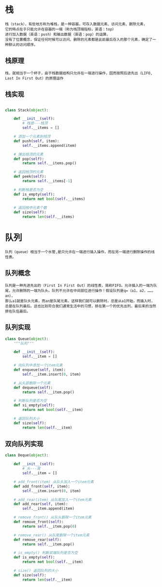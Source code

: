 # 栈
    栈（stack），有些地方称为堆栈，是一种容器，可存入数据元素、访问元素、删除元素，
    它的特点在于只能允许在容器的一端（称为栈顶端指标，英语：top）
    进行加入数据（英语：push）和输出数据（英语：pop）的运算。
    没有了位置概念，保证任何时候可以访问、删除的元素都是此前最后存入的那个元素，确定了一种默认的访问顺序。
##  栈原理
    栈，就相当于一个杯子，由于栈数据结构只允许在一端进行操作，因而按照后进先出（LIFO, Last In First Out）的原理运作
## 栈实现
```python

class Stack(object):

    def __init__(self):
        # 栈底---栈顶
        self.__items = []

    # 添加一个元素到栈顶
    def push(self, item):
        self.__items.append(item)

    # 弹出栈顶的元素
    def pop(self):
        return self.__items.pop()

    # 返回栈顶的元素
    def peek(self):
        return self.__items[-1]

    # 判断栈是否为空
    def is_empty(self):
        return not bool(self.__items)
    
    # 返回栈中元素个数
    def size(self):
        return len(self.__items)
```
# 队列
    队列（queue）相当于一个水管,是只允许在一端进行插入操作，而在另一端进行删除操作的线性表。
## 队列概念
    队列是一种先进先出的（First In First Out）的线性表，简称FIFO。允许插入的一端为队尾，允许删除的一端为队头。队列不允许在中间部位进行操作！假设队列是q=（a1，a2，……，an），
    那么a1就是队头元素，而an是队尾元素。这样我们就可以删除时，总是从a1开始，而插入时，总是在队列最后。这也比较符合我们通常生活中的习惯，排在第一个的优先出列，最后来的当然排在队伍最后。
## 队列实现
```python
class Queue(object):
    """队列"""

    def __init__(self):
        self.__item = []

    # 向队列中添加一个item元素
    def enqueue(self, item):
        self.__item.insert(0, item)

    # 从头部删除一个元素
    def dequeue(self):
        return self.__item.pop()

    # 判断队列是否为空
    def si_empty(self):
        return not bool(self.__item)

    # 返回队列大小
    def size(self):
        return len(self.__item)
```
## 双向队列实现
```python
class Deque(object):

    def __init__(self):
        # 头---尾
        self.__item = []

    # add_front(item) 从队头加入一个item元素
    def add_front(self, item):
        self.__item.insert(0, item)

    # add_rear(item) 从队尾加入一个item元素
    def add_rear(self, item):
        self.__item.append(item)

    # remove_front() 从队头删除一个item元素
    def remove_front(self):
        return self.__item.pop(0)

    # remove_rear() 从队尾删除一个item元素
    def remove_rear(self):
        return self.__item.pop()

    # is_empty() 判断双端队列是否为空
    def is_empty(self):
        return not bool(self.__item)

    # size() 返回队列的大小
    def size(self):
        return len(self.__item)

```
